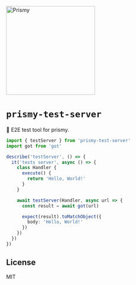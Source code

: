 <img  width='240' src='https://github.com/BoostIO/prismy/blob/master/resources/logo.svg' alt='Prismy'>

# `prismy-test-server`

:telescope: E2E test tool for prismy.

```ts
import { testServer } from 'prismy-test-server'
import got from 'got'

describe('testServer', () => {
  it('tests server', async () => {
    class Handler {
      execute() {
        return 'Hello, World!'
      }
    }

    await testServer(Handler, async url => {
      const result = await got(url)

      expect(result).toMatchObject({
        body: 'Hello, World!'
      })
    })
  })
})
```

## License

MIT
